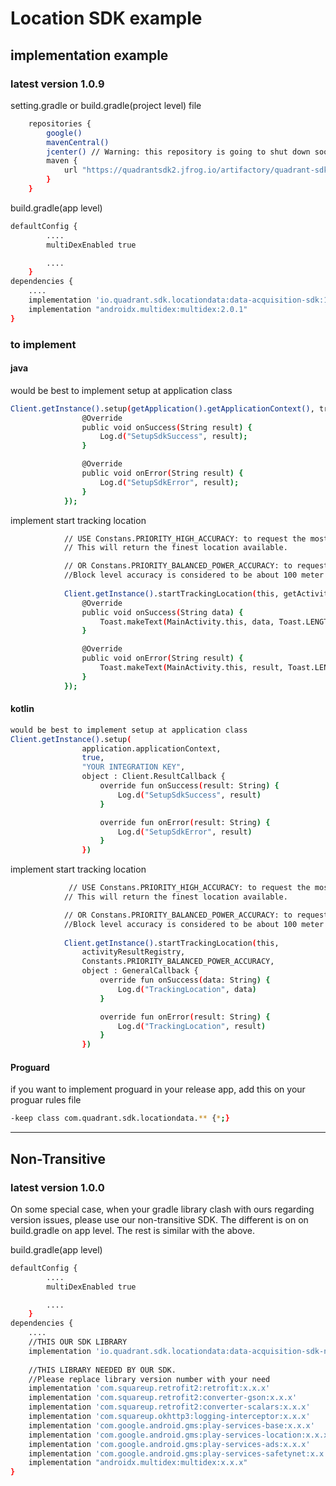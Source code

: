 # Location SDK example
## implementation example
### latest version 1.0.9


setting.gradle or build.gradle(project level) file
```sh
    repositories {
        google()
        mavenCentral()
        jcenter() // Warning: this repository is going to shut down soon
        maven {
            url "https://quadrantsdk2.jfrog.io/artifactory/quadrant-sdk/"
        }
    }
```


build.gradle(app level)
```sh
defaultConfig {
        ....
        multiDexEnabled true

        ....
    }
dependencies {
    ....
    implementation 'io.quadrant.sdk.locationdata:data-acquisition-sdk:1.0.9'
    implementation "androidx.multidex:multidex:2.0.1"
}
```


### to implement
#### java

would be best to implement setup at application class
```sh
Client.getInstance().setup(getApplication().getApplicationContext(), true, "YOUR INTEGRATION KEY", new Client.ResultCallback() {
                @Override
                public void onSuccess(String result) {
                    Log.d("SetupSdkSuccess", result);
                }

                @Override
                public void onError(String result) {
                    Log.d("SetupSdkError", result);
                }
            });
```

implement start tracking location
```sh
            // USE Constans.PRIORITY_HIGH_ACCURACY: to request the most accurate locations available.
            // This will return the finest location available.

            // OR Constans.PRIORITY_BALANCED_POWER_ACCURACY: to request "block" level accuracy.
            //Block level accuracy is considered to be about 100 meter accuracy. Using a coarse accuracy such as this often consumes less power.
            
            Client.getInstance().startTrackingLocation(this, getActivityResultRegistry(), Constants.PRIORITY_BALANCED_POWER_ACCURACY,new GeneralCallback() {
                @Override
                public void onSuccess(String data) {
                    Toast.makeText(MainActivity.this, data, Toast.LENGTH_LONG).show();
                }

                @Override
                public void onError(String result) {
                    Toast.makeText(MainActivity.this, result, Toast.LENGTH_LONG).show();
                }
            });
```
#### kotlin
```sh
would be best to implement setup at application class
Client.getInstance().setup(
                application.applicationContext,
                true,
                "YOUR INTEGRATION KEY",
                object : Client.ResultCallback {
                    override fun onSuccess(result: String) {
                        Log.d("SetupSdkSuccess", result)
                    }

                    override fun onError(result: String) {
                        Log.d("SetupSdkError", result)
                    }
                })
```

implement start tracking location
```sh
             // USE Constans.PRIORITY_HIGH_ACCURACY: to request the most accurate locations available.
            // This will return the finest location available.

            // OR Constans.PRIORITY_BALANCED_POWER_ACCURACY: to request "block" level accuracy.
            //Block level accuracy is considered to be about 100 meter accuracy. Using a coarse accuracy such as this often consumes less power.
            
            Client.getInstance().startTrackingLocation(this,
                activityResultRegistry,
                Constants.PRIORITY_BALANCED_POWER_ACCURACY,
                object : GeneralCallback {
                    override fun onSuccess(data: String) {
                        Log.d("TrackingLocation", data)
                    }

                    override fun onError(result: String) {
                        Log.d("TrackingLocation", result)
                    }
                })
```

#### Proguard
if you want to implement proguard in your release app, add this on your proguar rules file
```sh
-keep class com.quadrant.sdk.locationdata.** {*;}
```



-----------------------------------------------------------------------

## Non-Transitive
### latest version 1.0.0
On some special case, when your gradle library clash with ours regarding version issues, please use our non-transitive SDK.
The different is on on build.gradle on app level. The rest is similar with the above.

build.gradle(app level)
```sh
defaultConfig {
        ....
        multiDexEnabled true

        ....
    }
dependencies {
    ....
    //THIS OUR SDK LIBRARY
    implementation 'io.quadrant.sdk.locationdata:data-acquisition-sdk-non-transitive:1.0.0'
    
    //THIS LIBRARY NEEDED BY OUR SDK.
    //Please replace library version number with your need
    implementation 'com.squareup.retrofit2:retrofit:x.x.x'
    implementation 'com.squareup.retrofit2:converter-gson:x.x.x'
    implementation 'com.squareup.retrofit2:converter-scalars:x.x.x'
    implementation 'com.squareup.okhttp3:logging-interceptor:x.x.x'
    implementation 'com.google.android.gms:play-services-base:x.x.x'
    implementation 'com.google.android.gms:play-services-location:x.x.x'
    implementation 'com.google.android.gms:play-services-ads:x.x.x'
    implementation 'com.google.android.gms:play-services-safetynet:x.x.x'
    implementation "androidx.multidex:multidex:x.x.x"
}
```
